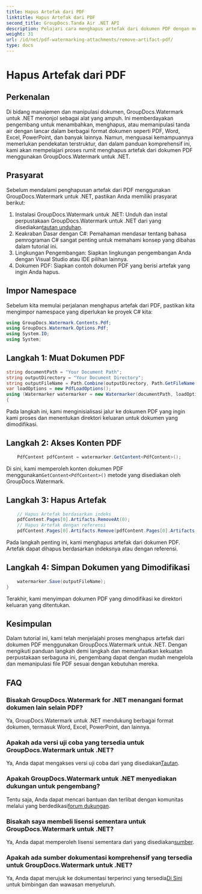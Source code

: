 ```yaml
---
title: Hapus Artefak dari PDF
linktitle: Hapus Artefak dari PDF
second_title: GroupDocs.Tanda Air .NET API
description: Pelajari cara menghapus artefak dari dokumen PDF dengan mudah menggunakan GroupDocs.Watermark untuk .NET. Kuasai prosesnya langkah demi langkah dengan tutorial komprehensif kami.
weight: 31
url: /id/net/pdf-watermarking-attachments/remove-artifact-pdf/
type: docs
---
```

# Hapus Artefak dari PDF

## Perkenalan
Di bidang manajemen dan manipulasi dokumen, GroupDocs.Watermark untuk .NET menonjol sebagai alat yang ampuh. Ini memberdayakan pengembang untuk menambahkan, menghapus, atau memanipulasi tanda air dengan lancar dalam berbagai format dokumen seperti PDF, Word, Excel, PowerPoint, dan banyak lainnya. Namun, menguasai kemampuannya memerlukan pendekatan terstruktur, dan dalam panduan komprehensif ini, kami akan mempelajari proses rumit menghapus artefak dari dokumen PDF menggunakan GroupDocs.Watermark untuk .NET.
## Prasyarat
Sebelum mendalami penghapusan artefak dari PDF menggunakan GroupDocs.Watermark untuk .NET, pastikan Anda memiliki prasyarat berikut:
1. Instalasi GroupDocs.Watermark untuk .NET: Unduh dan instal perpustakaan GroupDocs.Watermark untuk .NET dari yang disediakan[tautan unduhan](https://releases.groupdocs.com/Watermark/net/).
2. Keakraban Dasar dengan C#: Pemahaman mendasar tentang bahasa pemrograman C# sangat penting untuk memahami konsep yang dibahas dalam tutorial ini.
3. Lingkungan Pengembangan: Siapkan lingkungan pengembangan Anda dengan Visual Studio atau IDE pilihan lainnya.
4. Dokumen PDF: Siapkan contoh dokumen PDF yang berisi artefak yang ingin Anda hapus.

## Impor Namespace
Sebelum kita memulai perjalanan menghapus artefak dari PDF, pastikan kita mengimpor namespace yang diperlukan ke proyek C# kita:
```csharp
using GroupDocs.Watermark.Contents.Pdf;
using GroupDocs.Watermark.Options.Pdf;
using System.IO;
using System;
```
## Langkah 1: Muat Dokumen PDF
```csharp
string documentPath = "Your Document Path";
string outputDirectory = "Your Document Directory";
string outputFileName = Path.Combine(outputDirectory, Path.GetFileName(documentPath));
var loadOptions = new PdfLoadOptions();
using (Watermarker watermarker = new Watermarker(documentPath, loadOptions))
{
```
Pada langkah ini, kami menginisialisasi jalur ke dokumen PDF yang ingin kami proses dan menentukan direktori keluaran untuk dokumen yang dimodifikasi.
## Langkah 2: Akses Konten PDF
```csharp
    PdfContent pdfContent = watermarker.GetContent<PdfContent>();
```
 Di sini, kami memperoleh konten dokumen PDF menggunakan`GetContent<PdfContent>()` metode yang disediakan oleh GroupDocs.Watermark.
## Langkah 3: Hapus Artefak
```csharp
    // Hapus Artefak berdasarkan indeks
    pdfContent.Pages[0].Artifacts.RemoveAt(0);
    // Hapus Artefak dengan referensi
    pdfContent.Pages[0].Artifacts.Remove(pdfContent.Pages[0].Artifacts[0]);
```
Pada langkah penting ini, kami menghapus artefak dari dokumen PDF. Artefak dapat dihapus berdasarkan indeksnya atau dengan referensi.
## Langkah 4: Simpan Dokumen yang Dimodifikasi
```csharp
    watermarker.Save(outputFileName);
}
```
Terakhir, kami menyimpan dokumen PDF yang dimodifikasi ke direktori keluaran yang ditentukan.

## Kesimpulan
Dalam tutorial ini, kami telah menjelajahi proses menghapus artefak dari dokumen PDF menggunakan GroupDocs.Watermark untuk .NET. Dengan mengikuti panduan langkah demi langkah dan memanfaatkan kekuatan perpustakaan serbaguna ini, pengembang dapat dengan mudah mengelola dan memanipulasi file PDF sesuai dengan kebutuhan mereka.
## FAQ
### Bisakah GroupDocs.Watermark for .NET menangani format dokumen lain selain PDF?
Ya, GroupDocs.Watermark untuk .NET mendukung berbagai format dokumen, termasuk Word, Excel, PowerPoint, dan lainnya.
### Apakah ada versi uji coba yang tersedia untuk GroupDocs.Watermark untuk .NET?
 Ya, Anda dapat mengakses versi uji coba dari yang disediakan[Tautan](https://releases.groupdocs.com/).
### Apakah GroupDocs.Watermark untuk .NET menyediakan dukungan untuk pengembang?
 Tentu saja, Anda dapat mencari bantuan dan terlibat dengan komunitas melalui yang berdedikasi[forum dukungan](https://forum.groupdocs.com/c/watermark/19).
### Bisakah saya membeli lisensi sementara untuk GroupDocs.Watermark untuk .NET?
 Ya, Anda dapat memperoleh lisensi sementara dari yang disediakan[sumber](https://purchase.groupdocs.com/temporary-license/).
### Apakah ada sumber dokumentasi komprehensif yang tersedia untuk GroupDocs.Watermark untuk .NET?
 Ya, Anda dapat merujuk ke dokumentasi terperinci yang tersedia[Di Sini](https://tutorials.groupdocs.com/Watermark/net/) untuk bimbingan dan wawasan menyeluruh.